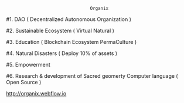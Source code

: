                                     Organix
                                    
   #1. DAO ( Decentralized Autonomous Organization )
   
   #2. Sustainable Ecosystem ( Virtual Natural )
   
   #3. Education ( Blockchain Ecosystem PermaCulture )
   
   #4. Natural Disasters ( Deploy 10% of assets )
   
   #5. Empowerment 
   
   #6. Research & development of Sacred geomerty Computer language ( Open Source )

http://organix.webflow.io
